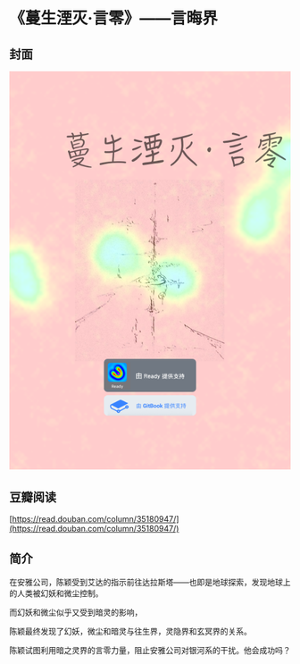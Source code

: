 # 《蔓生湮灭·言零》——言晦界

## 封面



![](../.gitbook/assets/5.png)

## 豆瓣阅读

[https://read.douban.com/column/35180947/](https://read.douban.com/column/35180947/)

## 简介

在安雅公司，陈颖受到艾达的指示前往达拉斯塔——也即是地球探索，发现地球上的人类被幻妖和微尘控制。

而幻妖和微尘似乎又受到暗灵的影响，

陈颖最终发现了幻妖，微尘和暗灵与往生界，灵隐界和玄冥界的关系。

陈颖试图利用暗之灵界的言零力量，阻止安雅公司对银河系的干扰。他会成功吗？

